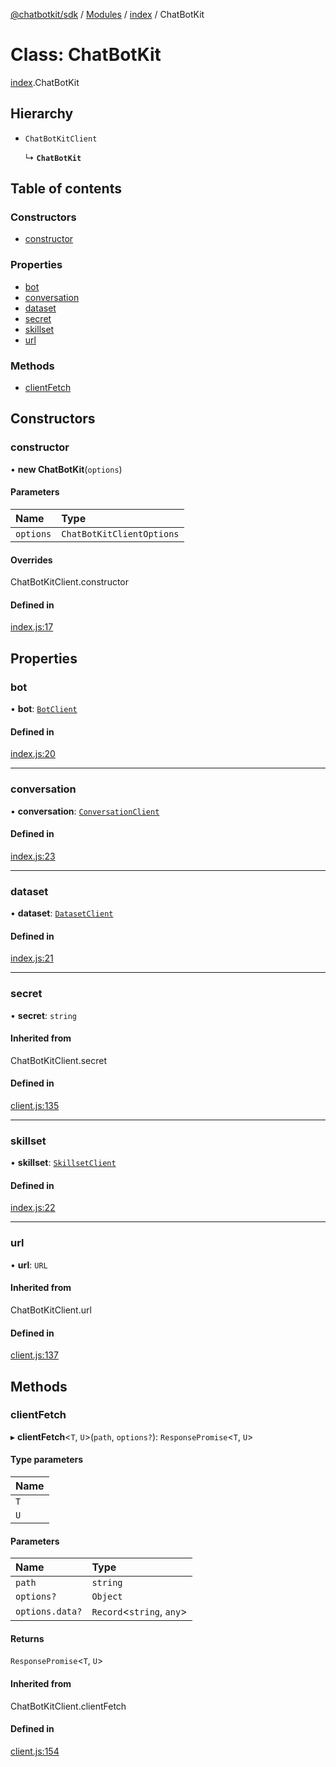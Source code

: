 [@chatbotkit/sdk](../README.md) / [Modules](../modules.md) / [index](../modules/index.md) / ChatBotKit

# Class: ChatBotKit

[index](../modules/index.md).ChatBotKit

## Hierarchy

- `ChatBotKitClient`

  ↳ **`ChatBotKit`**

## Table of contents

### Constructors

- [constructor](index.ChatBotKit.md#constructor)

### Properties

- [bot](index.ChatBotKit.md#bot)
- [conversation](index.ChatBotKit.md#conversation)
- [dataset](index.ChatBotKit.md#dataset)
- [secret](index.ChatBotKit.md#secret)
- [skillset](index.ChatBotKit.md#skillset)
- [url](index.ChatBotKit.md#url)

### Methods

- [clientFetch](index.ChatBotKit.md#clientfetch)

## Constructors

### constructor

• **new ChatBotKit**(`options`)

#### Parameters

| Name | Type |
| :------ | :------ |
| `options` | `ChatBotKitClientOptions` |

#### Overrides

ChatBotKitClient.constructor

#### Defined in

[index.js:17](https://github.com/chatbotkit/node-sdk/blob/a3e56ee/packages/sdk/src/index.js#L17)

## Properties

### bot

• **bot**: [`BotClient`](bot.BotClient.md)

#### Defined in

[index.js:20](https://github.com/chatbotkit/node-sdk/blob/a3e56ee/packages/sdk/src/index.js#L20)

___

### conversation

• **conversation**: [`ConversationClient`](conversation.ConversationClient.md)

#### Defined in

[index.js:23](https://github.com/chatbotkit/node-sdk/blob/a3e56ee/packages/sdk/src/index.js#L23)

___

### dataset

• **dataset**: [`DatasetClient`](dataset.DatasetClient.md)

#### Defined in

[index.js:21](https://github.com/chatbotkit/node-sdk/blob/a3e56ee/packages/sdk/src/index.js#L21)

___

### secret

• **secret**: `string`

#### Inherited from

ChatBotKitClient.secret

#### Defined in

[client.js:135](https://github.com/chatbotkit/node-sdk/blob/a3e56ee/packages/sdk/src/client.js#L135)

___

### skillset

• **skillset**: [`SkillsetClient`](skillset.SkillsetClient.md)

#### Defined in

[index.js:22](https://github.com/chatbotkit/node-sdk/blob/a3e56ee/packages/sdk/src/index.js#L22)

___

### url

• **url**: `URL`

#### Inherited from

ChatBotKitClient.url

#### Defined in

[client.js:137](https://github.com/chatbotkit/node-sdk/blob/a3e56ee/packages/sdk/src/client.js#L137)

## Methods

### clientFetch

▸ **clientFetch**<`T`, `U`\>(`path`, `options?`): `ResponsePromise`<`T`, `U`\>

#### Type parameters

| Name |
| :------ |
| `T` |
| `U` |

#### Parameters

| Name | Type |
| :------ | :------ |
| `path` | `string` |
| `options?` | `Object` |
| `options.data?` | `Record`<`string`, `any`\> |

#### Returns

`ResponsePromise`<`T`, `U`\>

#### Inherited from

ChatBotKitClient.clientFetch

#### Defined in

[client.js:154](https://github.com/chatbotkit/node-sdk/blob/a3e56ee/packages/sdk/src/client.js#L154)
